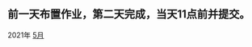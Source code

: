 前一天布置作业，第二天完成，当天11点前并提交。
------------------------------------------
2021年
[5月](https://github.com/zhanghhong/2021/tree/master/5%E6%9C%88)

